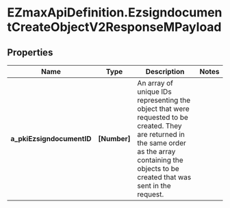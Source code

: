 # EZmaxApiDefinition.EzsigndocumentCreateObjectV2ResponseMPayload

## Properties

Name | Type | Description | Notes
------------ | ------------- | ------------- | -------------
**a_pkiEzsigndocumentID** | **[Number]** | An array of unique IDs representing the object that were requested to be created.  They are returned in the same order as the array containing the objects to be created that was sent in the request. | 


